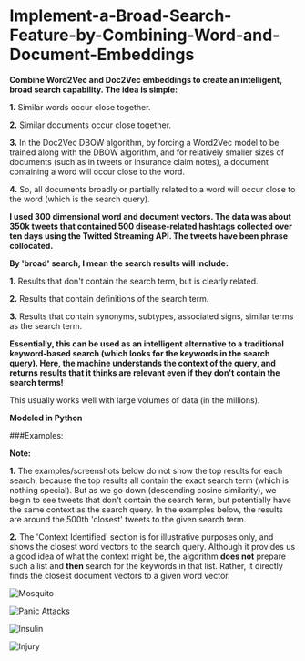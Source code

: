 # Implement-a-Broad-Search-Feature-by-Combining-Word-and-Document-Embeddings

**Combine Word2Vec and Doc2Vec embeddings to create an intelligent, broad search capability. The idea is simple:**

**1.** Similar words occur close together.

**2.** Similar documents occur close together.

**3.** In the Doc2Vec DBOW algorithm, by forcing a Word2Vec model to be trained along with the DBOW algorithm, and for relatively smaller sizes of documents (such as in tweets or insurance claim notes), a document containing a word will occur close to the word. 

**4.** So, all documents broadly or partially related to a word will occur close to the word (which is the search query). 

**I used 300 dimensional word and document vectors. The data was about 350k tweets that contained 500 disease-related hashtags collected over ten days using the Twitted Streaming API. The tweets have been phrase collocated.**

**By 'broad' search, I mean the search results will include:**

**1.** Results that don't contain the search term, but is clearly related.

**2.** Results that contain definitions of the search term.

**3.** Results that contain synonyms, subtypes, associated signs, similar terms as the search term.

**Essentially, this can be used as an intelligent alternative to a traditional keyword-based search (which looks for the keywords in the search query). Here, the machine understands the context of the query, and returns results that it thinks are relevant even if they don't contain the search terms!**

This usually works well with large volumes of data (in the millions).

**Modeled in Python**

###Examples:

**Note:** 

**1.** The examples/screenshots below do not show the top results for each search, because the top results all contain the exact search term (which is nothing special). But as we go down (descending cosine similarity), we begin to see tweets that don't contain the search term, but potentially have the same context as the search query. In the examples below, the results are around the 500th 'closest' tweets to the given search term.

**2.** The 'Context Identified' section is for illustrative purposes only, and shows the closest word vectors to the search query. Although it provides us a good idea of what the context might be, the algorithm **does not** prepare such a list and **then** search for the keywords in that list. Rather, it directly finds the closest document vectors to a given word vector. 

![Mosquito](https://github.com/sgrvinod/Implement-a-Broad-Search-Feature-by-Combining-Word-and-Document-Embeddings/blob/master/examples/mosquito.png?raw=true)

![Panic Attacks](https://github.com/sgrvinod/Implement-a-Broad-Search-Feature-by-Combining-Word-and-Document-Embeddings/blob/master/examples/panic%20attacks.png?raw=true)

![Insulin](https://github.com/sgrvinod/Implement-a-Broad-Search-Feature-by-Combining-Word-and-Document-Embeddings/blob/master/examples/insulin.png?raw=true)

![Injury](https://github.com/sgrvinod/Implement-a-Broad-Search-Feature-by-Combining-Word-and-Document-Embeddings/blob/master/examples/injury.png?raw=true)



